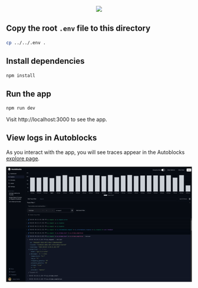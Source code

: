 <p align="center">
  <img src="https://app.autoblocks.ai/images/logo.png" width="300px">
</p>

## Copy the root `.env` file to this directory

```bash
cp ../../.env .
```

## Install dependencies

```bash
npm install
```

## Run the app

```bash
npm run dev
```

Visit http://localhost:3000 to see the app.

## View logs in Autoblocks

As you interact with the app, you will see traces appear in the Autoblocks [explore page](https://app.autoblocks.ai/explore).

![Autoblocks Explore](https://github.com/autoblocksai/novel-autoblocks-example/blob/main/novel-autoblocks-example.png?raw=true)
